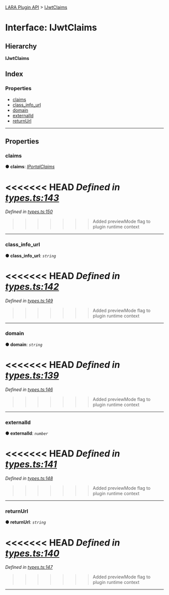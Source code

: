 [LARA Plugin API](../README.md) > [IJwtClaims](../interfaces/ijwtclaims.md)

# Interface: IJwtClaims

## Hierarchy

**IJwtClaims**

## Index

### Properties

* [claims](ijwtclaims.md#claims)
* [class_info_url](ijwtclaims.md#class_info_url)
* [domain](ijwtclaims.md#domain)
* [externalId](ijwtclaims.md#externalid)
* [returnUrl](ijwtclaims.md#returnurl)

---

## Properties

<a id="claims"></a>

###  claims

**● claims**: *[IPortalClaims](iportalclaims.md)*

<<<<<<< HEAD
*Defined in [types.ts:143](../../../lara-typescript/src/plugin-api/types.ts#L143)*
=======
*Defined in [types.ts:150](../../../lara-typescript/src/plugin-api/types.ts#L150)*
>>>>>>> Added previewMode flag to plugin runtime context

___
<a id="class_info_url"></a>

###  class_info_url

**● class_info_url**: *`string`*

<<<<<<< HEAD
*Defined in [types.ts:142](../../../lara-typescript/src/plugin-api/types.ts#L142)*
=======
*Defined in [types.ts:149](../../../lara-typescript/src/plugin-api/types.ts#L149)*
>>>>>>> Added previewMode flag to plugin runtime context

___
<a id="domain"></a>

###  domain

**● domain**: *`string`*

<<<<<<< HEAD
*Defined in [types.ts:139](../../../lara-typescript/src/plugin-api/types.ts#L139)*
=======
*Defined in [types.ts:146](../../../lara-typescript/src/plugin-api/types.ts#L146)*
>>>>>>> Added previewMode flag to plugin runtime context

___
<a id="externalid"></a>

###  externalId

**● externalId**: *`number`*

<<<<<<< HEAD
*Defined in [types.ts:141](../../../lara-typescript/src/plugin-api/types.ts#L141)*
=======
*Defined in [types.ts:148](../../../lara-typescript/src/plugin-api/types.ts#L148)*
>>>>>>> Added previewMode flag to plugin runtime context

___
<a id="returnurl"></a>

###  returnUrl

**● returnUrl**: *`string`*

<<<<<<< HEAD
*Defined in [types.ts:140](../../../lara-typescript/src/plugin-api/types.ts#L140)*
=======
*Defined in [types.ts:147](../../../lara-typescript/src/plugin-api/types.ts#L147)*
>>>>>>> Added previewMode flag to plugin runtime context

___

